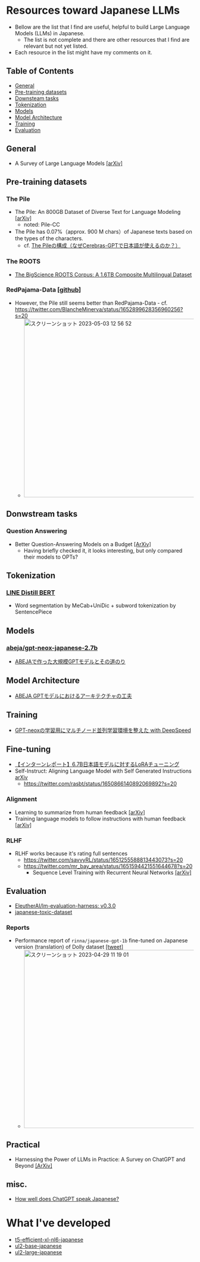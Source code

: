 # Resources toward Japanese LLMs
- Bellow are the list that I find are useful, helpful to build Large Language Models (LLMs) in Japanese.
  - The list is not complete and there are other resources that I find are relevant but not yet listed.
- Each resource in the list might have my comments on it.


## Table of Contents
- [General](#general)
- [Pre-training datasets](#pre-training-datasets)
- [Downsteam tasks](#donwstream-tasks)
- [Tokenization](#tokenization)
- [Models](#models)
- [Model Architecture](#model-architecture)
- [Training](#training)
- [Evaluation](#evaluation)

## General
- A Survey of Large Language Models [[arXiv]](https://arxiv.org/abs/2303.18223)

## Pre-training datasets
### The Pile
- The Pile: An 800GB Dataset of Diverse Text for Language Modeling [[arXiv]](https://arxiv.org/abs/2101.00027)
  - noted: Pile-CC
- The Pile has 0.07%（approx. 900 M chars）of Japanese texts based on the types of the characters.
  - cf. [The Pileの構成（なぜCerebras-GPTで日本語が使えるのか？）](https://staka.jp/wordpress/?p=854)

### The ROOTS
- [The BigScience ROOTS Corpus: A 1.6TB Composite Multilingual Dataset](https://openreview.net/forum?id=UoEw6KigkUn)

### RedPajama-Data [[github]](https://github.com/togethercomputer/RedPajama-Data)
- However, the Pile still seems better than RedPajama-Data - cf. https://twitter.com/BlancheMinerva/status/1652899628356960256?s=20
  - <img width="478" alt="スクリーンショット 2023-05-03 12 56 52" src="https://user-images.githubusercontent.com/8359397/235830208-385c734e-5e3b-4f5c-990c-9b41e6008726.png">


## Donwstream tasks
### Question Answering
- Better Question-Answering Models on a Budget [[ArXiv]](https://arxiv.org/abs/2304.12370v1)
  - Having briefly checked it, it looks interesting, but only compared their models to OPTs?


## Tokenization
### [LINE Distill BERT](https://github.com/line/LINE-DistilBERT-Japanese)
- Word segmentation by MeCab+UniDic + subword tokenization by SentencePiece


## Models
### [abeja/gpt-neox-japanese-2.7b](https://huggingface.co/abeja/gpt-neox-japanese-2.7b)
- [ABEJAで作った大規模GPTモデルとその道のり](https://tech-blog.abeja.asia/entry/abeja-gpt-project-202207)


## Model Architecture
- [ABEJA GPTモデルにおけるアーキテクチャの工夫](https://tech-blog.abeja.asia/entry/abeja-gpt-model-202208)


## Training
- [GPT-neoxの学習用にマルチノード並列学習環境を整えた with DeepSpeed](https://tech-blog.abeja.asia/entry/abeja-gpt-neox-infra-202208)


## Fine-tuning
- [【インターンレポート】6.7B日本語モデルに対するLoRAチューニング](https://engineering.linecorp.com/ja/blog/lora-tuning-for-japanese-model)
- Self-Instruct: Aligning Language Model with Self Generated Instructions [arXiv](https://arxiv.org/abs/2212.10560)
  - https://twitter.com/rasbt/status/1650866140892069892?s=20

### Alignment
- Learning to summarize from human feedback [[arXiv]](https://arxiv.org/abs/2009.01325)
- Training language models to follow instructions with human feedback [[arXiv]](https://arxiv.org/abs/2203.02155)

### RLHF
- RLHF works because it's rating full sentences
  -  https://twitter.com/savvyRL/status/1651255588813443073?s=20
  -  https://twitter.com/mr_bay_area/status/1651594421551644678?s=20
      -  Sequence Level Training with Recurrent Neural Networks [[arXiv]](https://arxiv.org/abs/1511.06732)


## Evaluation
- [EleutherAI/lm-evaluation-harness: v0.3.0](https://zenodo.org/record/7413426)
- [japanese-toxic-dataset](https://github.com/inspection-ai/japanese-toxic-dataset)

### Reports
- Performance report of `rinna/japanese-gpt-1b` fine-tuned on Japanese version (translation) of Dolly dataset [[tweet]](https://twitter.com/kun1em0n/status/1651849601505464320?s=20)
  - <img width="477" alt="スクリーンショット 2023-04-29 11 19 01" src="https://user-images.githubusercontent.com/8359397/235279258-1c28d56e-dd6d-4eda-82b5-a0ab02555439.png">

## Practical
- Harnessing the Power of LLMs in Practice: A Survey on ChatGPT and Beyond [[ArXiv]](https://arxiv.org/abs/2304.13712)


## misc.
- [How well does ChatGPT speak Japanese?](https://passaglia.jp/gpt-japanese/)


# What I've developed
- [t5-efficient-xl-nl6-japanese](https://huggingface.co/JapaNLP/t5-efficient-xl-nl6-japanese)
- [ul2-base-japanese](https://huggingface.co/JapaNLP/ul2-base-japanese)
- [ul2-large-japanese](https://huggingface.co/JapaNLP/ul2-large-japanese)
